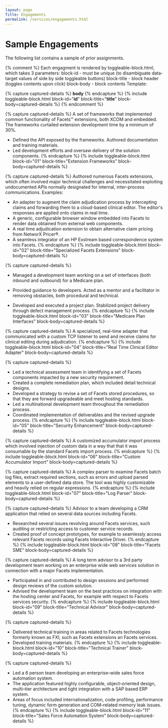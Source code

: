 ```yaml
---
layout: page
Title: Engagements
permalink: /services/engagements.html
---
```


# Sample Engagements

The following list contains a sample of prior assignments.

{% comment %}
  Each engagment is rendered by toggleable-block.html, which takes 3 parameters:
  block-id - must be unique (to disambiguate data-target values of side by side toggleable buttons)
  block-title - block header (toggles contents upon click)
  block-body - block contents
  Template:
<!-- __title__ -->
{% capture captured-details %}
__body__
{% endcapture %}
{% include toggleable-block.html block-id="__id__" block-title="__title__" block-body=captured-details %} 
{% endcomment %}

<!-- Extension Frameworks -->
{% capture captured-details %}
A set of frameworks that implemented common functionality of Facets™ extensions, both XCOM and embedded. The frameworks curtailed extension development time by a minimum of 30%.

* Defined the API exposed by the frameworks. Authored documentation and training materials.
* Led development efforts and oversaw delivery of the solution components.
{% endcapture %}
{% include toggleable-block.html block-id="01" block-title="Extension Frameworks" block-body=captured-details %}

<!-- Specialized Facets Extensions -->
{% capture captured-details %}
Authored numerous Facets extensions, which often involved major technical challenges and necessitated exploiting undocumented APIs normally designated for internal, inter-process communications. Examples:

* An adapter to augment the claim adjudication process by intercepting claims and forwarding them to a cloud-based clinical editor. The editor's responses are applied onto claims in real time.
* A generic, configurable browser window embedded into Facets  to render data obtained from external web components.
* A real time adjudication extension to obtain alternative claim pricing from NetworX Pricer®.
* A seamless integrator of an HP Exstream based correspondence system into Facets.
{% endcapture %}
{% include toggleable-block.html block-id="02" block-title="Specialized Facets Extensions" block-body=captured-details %}

<!-- Medicare Plan Interfaces -->
{% capture captured-details %}
* Managed a development team working on a set of interfaces (both inbound and outbound) for a Medicare plan.

* Provided guidance to developers.   Acted as a mentor and a facilitator in removing obstacles, both procedural and technical.
* Developed and executed a project plan. Stabilized project delivery through defect management process. 
{% endcapture %}
{% include toggleable-block.html block-id="03" block-title="Medicare Plan Interfaces" block-body=captured-details %}

<!-- Real Time Clinical Editor Adapter -->
{% capture captured-details %}
A specialized, real-time adapter that communicated with a custom TCP listener to send and receive claims for clinical editing during adjudication.
{% endcapture %}
{% include toggleable-block.html block-id="04" block-title="Real Time Clinical Editor Adapter" block-body=captured-details %}

<!-- Security Enhancement -->
{% capture captured-details %}

* Led a technical assessment team in identifying a set of Facets components impacted by a new security requirement.
* Created a complete remediation plan, which included detail technical designs.
* Developed a strategy to revise a set of Facets stored procedures, so that they are forward upgradeable and meet hosting standards.
* Led a multinational development team throughout the remediation process.
* Coordinated implementation of deliverables and the revised upgrade process.
{% endcapture %}
{% include toggleable-block.html block-id="05" block-title="Security Enhancement" block-body=captured-details %}

<!-- Custom Accumulator Import -->
{% capture captured-details %}
A customized accumulator import process which involved injection of custom data in a way that that it was consumable by the standard Facets import process.
{% endcapture %}
{% include toggleable-block.html block-id="06" block-title="Custom Accumulator Import" block-body=captured-details %}

<!-- Log Parser -->
{% capture captured-details %}
A complex parser to examine Facets batch log files, extract required sections, such as errors and upload parsed elements to a user-defined data store. The tool was highly customizable and heavily relied on regular expressions.
{% endcapture %}
{% include toggleable-block.html block-id="07" block-title="Log Parser" block-body=captured-details %}

<!-- Facets SME -->
{% capture captured-details %}
Advisor to a team developing a CRM application that relied on several data sources including Facets.

* Researched several issues revolving around Facets services, such auditing or restricting access to customer service records.
* Created proof of concept prototypes, for example to seamlessly access relevant Facets records using Facets Interactive Driver.
{% endcapture %}
{% include toggleable-block.html block-id="08" block-title="Facets SME" block-body=captured-details %}

<!-- Technical Advisor -->
{% capture captured-details %}
A long term advisor to a 3rd party development team working on an enterprise wide web services solution in connection with a major Facets implementation.

* Participated in and contributed to design sessions and performed design reviews of the custom solution.
* Advised the development team on the best practices on integration with the hosting center and Facets, for example with respect to Facets services security.
{% endcapture %}
{% include toggleable-block.html block-id="09" block-title="Technical Advisor" block-body=captured-details %}

<!-- Technical Trainer -->
{% capture captured-details %}

* Delivered technical training in areas related to Facets technologies formerly known as FXI, such as Facets extensions an Facets services.
* Developed training materials.
{% endcapture %}
{% include toggleable-block.html block-id="10" block-title="Technical Trainer" block-body=captured-details %}

<!-- Sales Force Automation System -->
{% capture captured-details %}

* Led a 6 person team developing an enterprise–wide sales force automation system.
* The application featured highly configurable, object–oriented design, multi–tier architecture and tight integration with a SAP based ERP system.
* Areas of focus included internationalization, code profiling, performance tuning, dynamic form generation and COM–related memory leak issues.
{% endcapture %}
{% include toggleable-block.html block-id="11" block-title="Sales Force Automation System" block-body=captured-details %}

